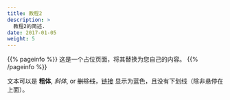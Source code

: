 ```yaml
---
title: 教程2
description: >
  教程2的简述.
date: 2017-01-05
weight: 5
---
```


{{% pageinfo %}}
这是一个占位页面，将其替换为您自己的内容。
{{% /pageinfo %}}

文本可以是 **粗体**, _斜体_, or ~~删除线~~，[链接](https://gohugo.io) 显示为蓝色，且没有下划线（除非悬停在上面）。